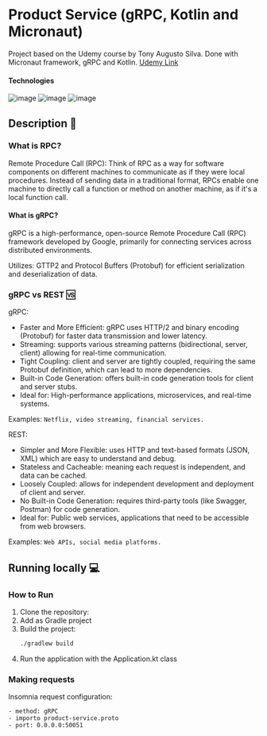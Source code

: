 # Product Service (gRPC, Kotlin and Micronaut)

Project based on the Udemy course by Tony Augusto Silva. Done with Micronaut framework, gRPC and Kotlin.
[Udemy Link](https://www.udemy.com/share/10da6D3@PnrNCowtb0qfY0EjrpZ7FT8ao-Vey2Sw8W-sJNnGzRplAg6LyxX4sj3kz1jwzphm/)

#### Technologies
![image](https://img.shields.io/badge/gRPC-blue?style=for-the-badge&logo=grpc&logoColor=white)
![image](https://img.shields.io/badge/Kotlin-a64eff?style=for-the-badge&logo=kotlin&logoColor=white)
![image](https://img.shields.io/badge/Micronaut-black?style=for-the-badge&logo=Micronaut&logoColor=black)

## Description :book: 

### What is RPC?

Remote Procedure Call (RPC):
Think of RPC as a way for software components on different machines to communicate as if they were local procedures. Instead of sending data in a traditional format, RPCs enable one machine to directly call a function or method on another machine, as if it's a local function call.

#### What is gRPC?
gRPC is a high-performance, open-source Remote Procedure Call (RPC) framework developed by Google, primarily for connecting services across distributed environments.

Utilizes: GTTP2 and Protocol Buffers (Protobuf) for efficient serialization and deserialization of data.

### gRPC vs REST 🆚

gRPC:

* Faster and More Efficient: gRPC uses HTTP/2 and binary encoding (Protobuf) for faster data transmission and lower latency.
* Streaming: supports various streaming patterns (bidirectional, server, client) allowing for real-time communication.
* Tight Coupling: client and server are tightly coupled, requiring the same Protobuf definition, which can lead to more dependencies.
* Built-in Code Generation: offers built-in code generation tools for client and server stubs.
* Ideal for: High-performance applications, microservices, and real-time systems.

Examples: ```Netflix, video streaming, financial services.```

REST:
* Simpler and More Flexible: uses HTTP and text-based formats (JSON, XML) which are easy to understand and debug.
* Stateless and Cacheable: meaning each request is independent, and data can be cached.
* Loosely Coupled: allows for independent development and deployment of client and server.
* No Built-in Code Generation: requires third-party tools (like Swagger, Postman) for code generation.
* Ideal for: Public web services, applications that need to be accessible from web browsers.

Examples: ```Web APIs, social media platforms.```

## Running locally :computer: 

### How to Run

1. Clone the repository:
2. Add as Gradle project
3. Build the project:
   ```bash
   ./gradlew build
   ```
4. Run the application with the Application.kt class
   

### Making requests

Insomnia request configuration:
```
- method: gRPC
- importo product-service.proto
- port: 0.0.0.0:50051
```

